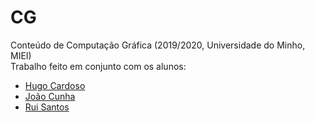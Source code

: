 # CG
Conteúdo de Computação Gráfica (2019/2020, Universidade do Minho, MIEI) <br/>
Trabalho feito em conjunto com os alunos: <br/>
- [Hugo Cardoso](https://github.com/Abjiri) <br/>
- [João Cunha](https://github.com/Jcc20) <br/>
- [Rui Santos](https://github.com/Santos-Rui)
